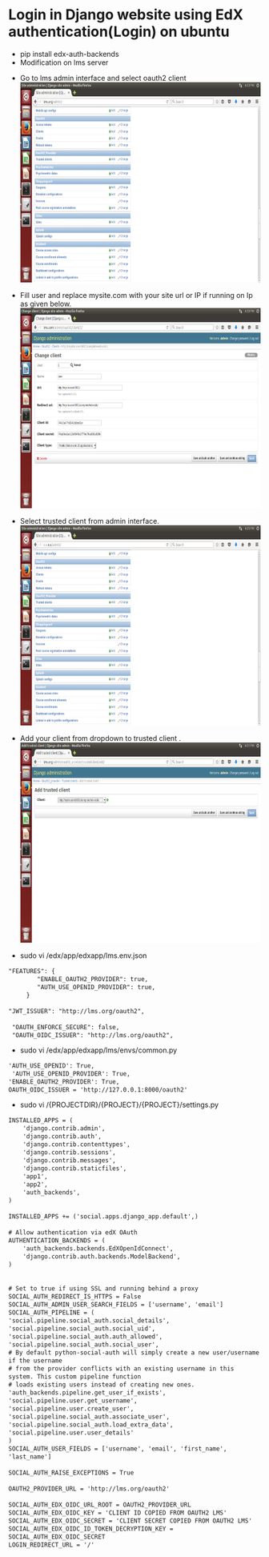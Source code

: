 Login in Django website   using EdX authentication(Login) on ubuntu  
===================================================================
* pip install  edx-auth-backends
* Modification on lms server 
 - Go to lms admin interface and select oauth2 client 
   <img src='https://github.com/tushargit/edx_Activity/blob/master/lmsoauth.png' width="600px" height="400px" />
   
 - Fill user and replace mysite.com with your site url or IP if running on Ip as given below. 
   <img src='https://github.com/tushargit/edx_Activity/blob/master/lmsoauthclientcreate.png' width="600px" height="400px" />
   
 - Select trusted client from admin interface.
   <img src='https://github.com/tushargit/edx_Activity/blob/master/lmsoauthadmin2.png' width="600px" height="400px" />
   
 - Add your client from dropdown to trusted client .
   <img src='https://github.com/tushargit/edx_Activity/blob/master/lmsoauthaddtrustedclient.png' width="600px" height="400px" />
   
* sudo vi  /edx/app/edxapp/lms.env.json
```
"FEATURES": { 
        "ENABLE_OAUTH2_PROVIDER": true, 
        "AUTH_USE_OPENID_PROVIDER": true,
     }

"JWT_ISSUER": "http://lms.org/oauth2",

 "OAUTH_ENFORCE_SECURE": false, 
 "OAUTH_OIDC_ISSUER": "http://lms.org/oauth2", 

```
* sudo vi /edx/app/edxapp/lms/envs/common.py
```
'AUTH_USE_OPENID': True, 
 'AUTH_USE_OPENID_PROVIDER': True,
'ENABLE_OAUTH2_PROVIDER': True,
OAUTH_OIDC_ISSUER = 'http://127.0.0.1:8000/oauth2' 
```
   

* sudo vi /{PROJECTDIR}/{PROJECT}/{PROJECT}/settings.py
```
INSTALLED_APPS = (
    'django.contrib.admin',
    'django.contrib.auth',
    'django.contrib.contenttypes',
    'django.contrib.sessions',
    'django.contrib.messages',
    'django.contrib.staticfiles',
    'app1',
    'app2',
    'auth_backends',
)

INSTALLED_APPS += ('social.apps.django_app.default',)

# Allow authentication via edX OAuth
AUTHENTICATION_BACKENDS = (
    'auth_backends.backends.EdXOpenIdConnect',
    'django.contrib.auth.backends.ModelBackend',
)


# Set to true if using SSL and running behind a proxy
SOCIAL_AUTH_REDIRECT_IS_HTTPS = False
SOCIAL_AUTH_ADMIN_USER_SEARCH_FIELDS = ['username', 'email']
SOCIAL_AUTH_PIPELINE = (
'social.pipeline.social_auth.social_details',
'social.pipeline.social_auth.social_uid',
'social.pipeline.social_auth.auth_allowed',
'social.pipeline.social_auth.social_user',
# By default python-social-auth will simply create a new user/username if the username
# from the provider conflicts with an existing username in this system. This custom pipeline function
# loads existing users instead of creating new ones.
'auth_backends.pipeline.get_user_if_exists',
'social.pipeline.user.get_username',
'social.pipeline.user.create_user',
'social.pipeline.social_auth.associate_user',
'social.pipeline.social_auth.load_extra_data',
'social.pipeline.user.user_details'
)
SOCIAL_AUTH_USER_FIELDS = ['username', 'email', 'first_name', 'last_name']

SOCIAL_AUTH_RAISE_EXCEPTIONS = True

OAUTH2_PROVIDER_URL = 'http://lms.org/oauth2'

SOCIAL_AUTH_EDX_OIDC_URL_ROOT = OAUTH2_PROVIDER_URL
SOCIAL_AUTH_EDX_OIDC_KEY = 'CLIENT ID COPIED FROM OAUTH2 LMS'
SOCIAL_AUTH_EDX_OIDC_SECRET = 'CLIENT SECRET COPIED FROM OAUTH2 LMS'
SOCIAL_AUTH_EDX_OIDC_ID_TOKEN_DECRYPTION_KEY = SOCIAL_AUTH_EDX_OIDC_SECRET
LOGIN_REDIRECT_URL = '/'

```

